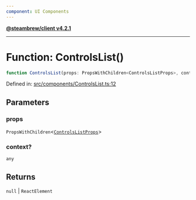 ```yaml
---
component: UI Components
---
```


[**@steambrew/client v4.2.1**](../README.md)

***

# Function: ControlsList()

```ts
function ControlsList(props: PropsWithChildren<ControlsListProps>, context?: any): null | ReactElement
```

Defined in: [src/components/ControlsList.ts:12](https://github.com/shdwmtr/plugutil/blob/b52230e3bd417b9353d983856323dee8a90c4f70/client/src/components/ControlsList.ts#L12)

## Parameters

### props

`PropsWithChildren`\<[`ControlsListProps`](../interfaces/ControlsListProps.md)\>

### context?

`any`

## Returns

`null` \| `ReactElement`
